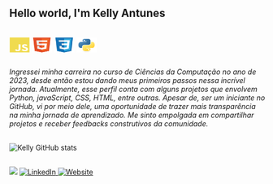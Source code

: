 ## Hello world, I'm Kelly Antunes 

<div class="capa"
  <img scr="https://www.canva.com/design/DAGD0586bH4/4lNAfLGBKYkaYXKsBa-dKA/watch?utm_content=DAGD0586bH4&utm_campaign=designshare&utm_medium=link&utm_source=editor">


<div style="display: inline_block"><br>
  <img align="center" alt="kelly-Js" height="30" width="40" src="https://raw.githubusercontent.com/devicons/devicon/master/icons/javascript/javascript-plain.svg">
  <img align="center" alt="kelly-HTML" height="30" width="40" src="https://raw.githubusercontent.com/devicons/devicon/master/icons/html5/html5-original.svg">
  <img align="center" alt="kelly-CSS" height="30" width="40" src="https://raw.githubusercontent.com/devicons/devicon/master/icons/css3/css3-original.svg">
  <img align="center" alt="kelly-Python" height="30" width="40" src="https://raw.githubusercontent.com/devicons/devicon/master/icons/python/python-original.svg">
</div>

##

*Ingressei minha carreira no curso de Ciências da Computação no ano de 2023, desde então estou dando meus primeiros passos nessa incrível jornada. Atualmente, esse perfil conta com alguns projetos que envolvem Python, javaScript, CSS, HTML, entre outras. Apesar de, ser um iniciante no GitHub, vi por meio dele, uma oportunidade de trazer mais transparência na minha  jornada de aprendizado. Me sinto empolgada em compartilhar projetos e receber feedbacks construtivos da comunidade.*
##
![Kelly GitHub stats](https://github-readme-stats.vercel.app/api?username=kelly20003&show_icons=true&theme=dracula&count_private=true)
  ##
<div> 
  <a href = "kellyantunes04@gmail.com">
    <img src="https://img.shields.io/badge/-Gmail-%23333?style=for-the-badge&logo=gmail&logoColor=white" target="_blank"></a>
 <a href="https://www.linkedin.com/in/kelly-antunes77/" target="_blank">
  <img src="https://img.shields.io/badge/-LinkedIn-%230077B5?style=for-the-badge&logo=linkedin&logoColor=white" alt="LinkedIn">
</a>
<a href="https://kelly20003.github.io/Portf-lio-pessoal/" target="_blank">
  <img src="https://img.shields.io/badge/website-000000?style=for-the-badge&logo=About.me&logoColor=white" alt="Website">
</a>
